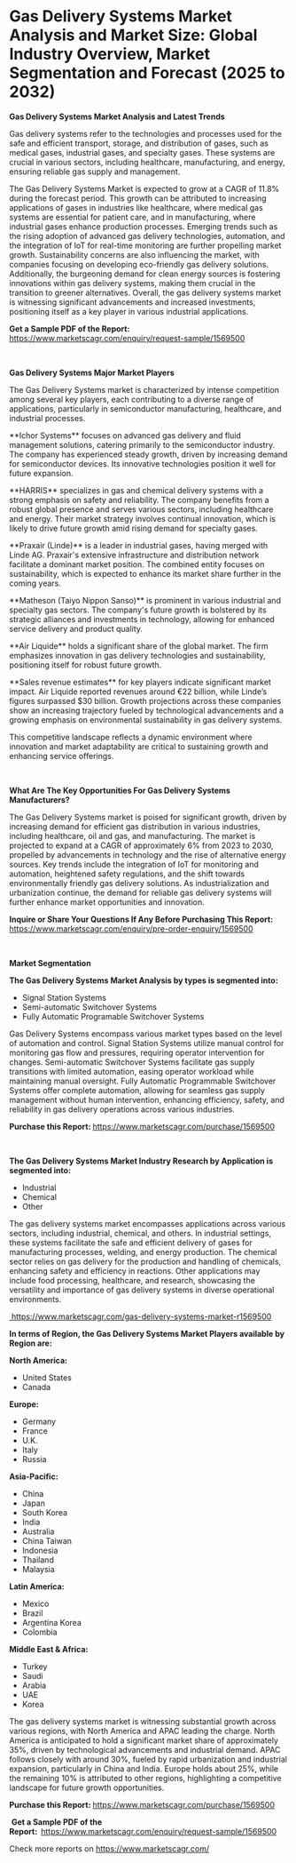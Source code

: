 <p><h1>Gas Delivery Systems Market Analysis and Market Size: Global Industry Overview, Market Segmentation and Forecast (2025 to 2032)</h1></p><p><strong>Gas Delivery Systems Market Analysis and Latest Trends</strong></p>
<p><p>Gas delivery systems refer to the technologies and processes used for the safe and efficient transport, storage, and distribution of gases, such as medical gases, industrial gases, and specialty gases. These systems are crucial in various sectors, including healthcare, manufacturing, and energy, ensuring reliable gas supply and management.</p><p>The Gas Delivery Systems Market is expected to grow at a CAGR of 11.8% during the forecast period. This growth can be attributed to increasing applications of gases in industries like healthcare, where medical gas systems are essential for patient care, and in manufacturing, where industrial gases enhance production processes. Emerging trends such as the rising adoption of advanced gas delivery technologies, automation, and the integration of IoT for real-time monitoring are further propelling market growth. Sustainability concerns are also influencing the market, with companies focusing on developing eco-friendly gas delivery solutions. Additionally, the burgeoning demand for clean energy sources is fostering innovations within gas delivery systems, making them crucial in the transition to greener alternatives. Overall, the gas delivery systems market is witnessing significant advancements and increased investments, positioning itself as a key player in various industrial applications.</p></p>
<p><strong>Get a Sample PDF of the Report:&nbsp;</strong> <a href="https://www.marketscagr.com/enquiry/request-sample/1569500?utm_campaign=2942&utm_medium=2&utm_source=Github&utm_content=ia&utm_term=25032025&utm_id=gas-delivery-systems">https://www.marketscagr.com/enquiry/request-sample/1569500</a></p>
<p>&nbsp;</p>
<p><strong>Gas Delivery Systems Major Market Players</strong></p>
<p><p>The Gas Delivery Systems market is characterized by intense competition among several key players, each contributing to a diverse range of applications, particularly in semiconductor manufacturing, healthcare, and industrial processes.</p><p>**Ichor Systems** focuses on advanced gas delivery and fluid management solutions, catering primarily to the semiconductor industry. The company has experienced steady growth, driven by increasing demand for semiconductor devices. Its innovative technologies position it well for future expansion.</p><p>**HARRIS** specializes in gas and chemical delivery systems with a strong emphasis on safety and reliability. The company benefits from a robust global presence and serves various sectors, including healthcare and energy. Their market strategy involves continual innovation, which is likely to drive future growth amid rising demand for specialty gases.</p><p>**Praxair (Linde)** is a leader in industrial gases, having merged with Linde AG. Praxair's extensive infrastructure and distribution network facilitate a dominant market position. The combined entity focuses on sustainability, which is expected to enhance its market share further in the coming years.</p><p>**Matheson (Taiyo Nippon Sanso)** is prominent in various industrial and specialty gas sectors. The company's future growth is bolstered by its strategic alliances and investments in technology, allowing for enhanced service delivery and product quality.</p><p>**Air Liquide** holds a significant share of the global market. The firm emphasizes innovation in gas delivery technologies and sustainability, positioning itself for robust future growth.</p><p>**Sales revenue estimates** for key players indicate significant market impact. Air Liquide reported revenues around €22 billion, while Linde’s figures surpassed $30 billion. Growth projections across these companies show an increasing trajectory fueled by technological advancements and a growing emphasis on environmental sustainability in gas delivery systems.</p><p>This competitive landscape reflects a dynamic environment where innovation and market adaptability are critical to sustaining growth and enhancing service offerings.</p></p>
<p>&nbsp;</p>
<p><strong>What Are The Key Opportunities For Gas Delivery Systems Manufacturers?</strong></p>
<p><p>The Gas Delivery Systems market is poised for significant growth, driven by increasing demand for efficient gas distribution in various industries, including healthcare, oil and gas, and manufacturing. The market is projected to expand at a CAGR of approximately 6% from 2023 to 2030, propelled by advancements in technology and the rise of alternative energy sources. Key trends include the integration of IoT for monitoring and automation, heightened safety regulations, and the shift towards environmentally friendly gas delivery solutions. As industrialization and urbanization continue, the demand for reliable gas delivery systems will further enhance market opportunities and innovation.</p></p>
<p><strong>Inquire or Share Your Questions If Any Before Purchasing This Report:</strong> <a href="https://www.marketscagr.com/enquiry/pre-order-enquiry/1569500?utm_campaign=2942&utm_medium=2&utm_source=Github&utm_content=ia&utm_term=25032025&utm_id=gas-delivery-systems">https://www.marketscagr.com/enquiry/pre-order-enquiry/1569500</a></p>
<p>&nbsp;</p>
<p><strong>Market Segmentation</strong></p>
<p><strong>The Gas Delivery Systems Market Analysis by types is segmented into:</strong></p>
<p><ul><li>Signal Station Systems</li><li>Semi-automatic Switchover Systems</li><li>Fully Automatic Programable Switchover Systems</li></ul></p>
<p><p>Gas Delivery Systems encompass various market types based on the level of automation and control. Signal Station Systems utilize manual control for monitoring gas flow and pressures, requiring operator intervention for changes. Semi-automatic Switchover Systems facilitate gas supply transitions with limited automation, easing operator workload while maintaining manual oversight. Fully Automatic Programmable Switchover Systems offer complete automation, allowing for seamless gas supply management without human intervention, enhancing efficiency, safety, and reliability in gas delivery operations across various industries.</p></p>
<p><strong>Purchase this Report:&nbsp;</strong><a href="https://www.marketscagr.com/purchase/1569500?utm_campaign=2942&utm_medium=2&utm_source=Github&utm_content=ia&utm_term=25032025&utm_id=gas-delivery-systems">https://www.marketscagr.com/purchase/1569500</a></p>
<p>&nbsp;</p>
<p><strong>The Gas Delivery Systems Market Industry Research by Application is segmented into:</strong></p>
<p><ul><li>Industrial</li><li>Chemical</li><li>Other</li></ul></p>
<p><p>The gas delivery systems market encompasses applications across various sectors, including industrial, chemical, and others. In industrial settings, these systems facilitate the safe and efficient delivery of gases for manufacturing processes, welding, and energy production. The chemical sector relies on gas delivery for the production and handling of chemicals, enhancing safety and efficiency in reactions. Other applications may include food processing, healthcare, and research, showcasing the versatility and importance of gas delivery systems in diverse operational environments.</p></p>
<p><a href="https://www.marketscagr.com/gas-delivery-systems-market-r1569500?utm_campaign=2942&utm_medium=2&utm_source=Github&utm_content=ia&utm_term=25032025&utm_id=gas-delivery-systems">&nbsp;https://www.marketscagr.com/gas-delivery-systems-market-r1569500</a></p>
<p><strong>In terms of Region, the Gas Delivery Systems Market Players available by Region are:</strong></p>
<p>
    <p> <strong> North America: </strong>
        <ul>
            <li>United States</li>
            <li>Canada</li>
        </ul>
        </p> 
    <p> <strong> Europe: </strong>
        <ul>
            <li>Germany</li>
            <li>France</li>
            <li>U.K.</li>
            <li>Italy</li>
            <li>Russia</li>
        </ul>
        </p> 
    <p> <strong> Asia-Pacific: </strong>
        <ul>
            <li>China</li>
            <li>Japan</li>
            <li>South Korea</li>
            <li>India</li>
            <li>Australia</li>
            <li>China Taiwan</li>
            <li>Indonesia</li>
            <li>Thailand</li>
            <li>Malaysia</li>
        </ul>
        </p> 
    <p> <strong> Latin America: </strong>
        <ul>
            <li>Mexico</li>
            <li>Brazil</li>
            <li>Argentina Korea</li>
            <li>Colombia</li>
        </ul>
        </p> 
    <p> <strong> Middle East & Africa: </strong>
        <ul>
            <li>Turkey</li>
            <li>Saudi</li>
            <li>Arabia</li>
            <li>UAE</li>
            <li>Korea</li>
        </ul>
    </p>
    </p>
<p><p>The gas delivery systems market is witnessing substantial growth across various regions, with North America and APAC leading the charge. North America is anticipated to hold a significant market share of approximately 35%, driven by technological advancements and industrial demand. APAC follows closely with around 30%, fueled by rapid urbanization and industrial expansion, particularly in China and India. Europe holds about 25%, while the remaining 10% is attributed to other regions, highlighting a competitive landscape for future growth opportunities.</p></p>
<p><strong>Purchase this Report: </strong><a href="https://www.marketscagr.com/purchase/1569500?utm_campaign=2942&utm_medium=2&utm_source=Github&utm_content=ia&utm_term=25032025&utm_id=gas-delivery-systems">https://www.marketscagr.com/purchase/1569500</a></p>
<p>&nbsp;<strong>Get a Sample PDF of the Report:&nbsp;&nbsp;</strong><a href="https://www.marketscagr.com/enquiry/request-sample/1569500?utm_campaign=2942&utm_medium=2&utm_source=Github&utm_content=ia&utm_term=25032025&utm_id=gas-delivery-systems">https://www.marketscagr.com/enquiry/request-sample/1569500</a></p>
<p><strong></strong></p>
<p>Check more reports on <a href="https://www.marketscagr.com/?utm_campaign=2942&utm_medium=2&utm_source=Github&utm_content=ia&utm_term=25032025&utm_id=gas-delivery-systems">https://www.marketscagr.com/</a></p>